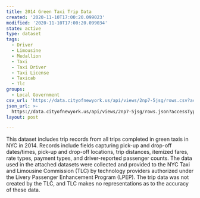 ```yaml
---
title: 2014 Green Taxi Trip Data
created: '2020-11-10T17:00:20.099023'
modified: '2020-11-10T17:00:20.099034'
state: active
type: dataset
tags:
  - Driver
  - Limousine
  - Medallion
  - Taxi
  - Taxi Driver
  - Taxi License
  - Taxicab
  - Tlc
groups:
  - Local Government
csv_url: 'https://data.cityofnewyork.us/api/views/2np7-5jsg/rows.csv?accessType=DOWNLOAD'
json_url: >-
  https://data.cityofnewyork.us/api/views/2np7-5jsg/rows.json?accessType=DOWNLOAD
layout: post

---
```

This dataset includes trip records from all trips completed in green taxis in NYC in 2014.  Records include fields capturing pick-up and drop-off dates/times, pick-up and drop-off locations, trip distances, itemized fares, rate types, payment types, and driver-reported passenger counts. The data used in the attached datasets were collected and provided to the NYC Taxi and Limousine Commission (TLC) by technology providers authorized under the Livery Passenger Enhancement Program (LPEP).  The  trip data was not created by the TLC, and TLC makes no representations as to the accuracy of these data.
